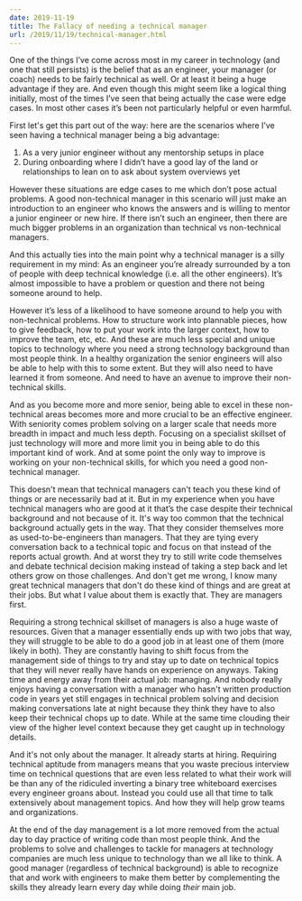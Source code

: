 ```yaml
---
date: 2019-11-19
title: The Fallacy of needing a technical manager
url: /2019/11/19/technical-manager.html
---
```


One of the things I’ve come across most in my career in technology (and one that still persists) is the belief that as an engineer, your manager (or coach) needs to be fairly technical as well. Or at least it being a huge advantage if they are. And even though this might seem like a logical thing initially, most of the times I’ve seen that being actually the case were edge cases. In most other cases it’s been not particularly helpful or even harmful.

First let's get this part out of the way: here are the scenarios where I’ve seen having a technical manager being a big advantage:

1. As a very junior engineer without any mentorship setups in place
2. During onboarding where I didn’t have a good lay of the land or relationships to lean on to ask about system overviews yet

However these situations are edge cases to me which don’t pose actual problems. A good non-technical manager in this scenario will just make an introduction to an engineer who knows the answers and is willing to mentor a junior engineer or new hire. If there isn’t such an engineer, then there are much bigger problems in an organization than technical vs non-technical managers.

And this actually ties into the main point why a technical manager is a silly requirement in my mind: As an engineer you’re already surrounded by a ton of people with deep technical knowledge (i.e. all the other engineers). It’s almost impossible to have a problem or question and there not being someone around to help.

However it’s less of a likelihood to have someone around to help you with non-technical problems. How to structure work into plannable pieces, how to give feedback, how to put your work into the larger context, how to improve the team, etc, etc. And these are much less special and unique topics to technology where you need a strong technology background than most people think. In a healthy organization the senior engineers will also be able to help with this to some extent. But they will also need to have learned it from someone. And need to have an avenue to improve their non-technical skills.

And as you become more and more senior, being able to excel in these non-technical areas becomes more and more crucial to be an effective engineer. With seniority comes problem solving on a larger scale that needs more breadth in impact and much less depth. Focusing on a specialist skillset of just technology will more and more limit you in being able to do this important kind of work. And at some point the only way to improve is working on your non-technical skills, for which you need a good non-technical manager.

This doesn't mean that technical managers can't teach you these kind of things or are necessarily bad at it. But in my experience when you have technical managers who are good at it that’s the case despite their technical background and not because of it. It's way too common that the technical background actually gets in the way. That they consider themselves more as used-to-be-engineers than managers. That they are tying every conversation back to a technical topic and focus on that instead of the reports actual growth. And at worst they try to still write code themselves and debate technical decision making instead of taking a step back and let others grow on those challenges. And don't get me wrong, I know many great technical managers that don't do these kind of things and are great at their jobs. But what I value about them is exactly that. They are managers first.

Requiring a strong technical skillset of managers is also a huge waste of resources. Given that a manager essentially ends up with two jobs that way, they will struggle to be able to do a good job in at least one of them (more likely in both). They are constantly having to shift focus from the management side of things to try and stay up to date on technical topics that they will never really have hands on experience on anyways. Taking time and energy away from their actual job: managing. And nobody really enjoys having a conversation with a manager who hasn't written production code in years yet still engages in technical problem solving and decision making conversations late at night because they think they have to also keep their technical chops up to date. While at the same time clouding their view of the higher level context because they get caught up in technology details.

And it's not only about the manager. It already starts at hiring. Requiring technical aptitude from managers means that you waste precious interview time on technical questions that are even less related to what their work will be than any of the ridiculed inverting a binary tree whiteboard exercises every engineer groans about. Instead you could use all that time to talk extensively about management topics. And how they will help grow teams and organizations.

At the end of the day management is a lot more removed from the actual day to day practice of writing code than most people think. And the problems to solve and challenges to tackle for managers at technology companies are much less unique to technology than we all like to think. A good manager (regardless of technical background) is able to recognize that and work with engineers to make them better by complementing the skills they already learn every day while doing *their* main job.
